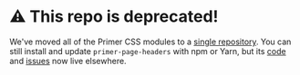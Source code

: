 # :warning: This repo is deprecated!
We've moved all of the Primer CSS modules to a [single repository][repo]. You can still install and update `primer-page-headers` with npm or Yarn, but its [code] and [issues] now live elsewhere.

[repo]: https://github.com/primer/primer-css
[issues]: https://github.com/primer/primer-css/issues
[code]: https://github.com/primer/primer-css/tree/master/packages/primer-page-headers